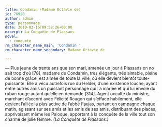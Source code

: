 ```yaml
---
title: Condamin (Madame Octavie de)
id: 76920
author: admin
type: personnage
date: 2010-02-16T09:58:26+00:00
excerpt: La Conquête de Plassans
novel:
  - conquete
rm_character_name_main: 'Condamin '
rm_character_name_secondary: Madame Octavie de

---
```

— Plus jeune de trente ans que son mari, amenée un jour à Plassans on no sait trop d&rsquo;où [78], madame de Condamin, très élégante, très aimable, pleine de bonne grâce, est aimée de toute la ville, où elle devient bientôt toute-puissante. Elle a vécu autrefois rue du Helder, d&rsquo;une existence louche, ayant entre autres amis un puissant personnage qui l&rsquo;a mariée et qui lui envoie du ruban rouge autant qu&rsquo;elle en demande [314]. Agent occulte du ministre, marchant d&rsquo;accord avec Félicité Rougon qui s&rsquo;efface habilement, elle devient l&rsquo;alliée la plus active de l&rsquo;abbé Faujas, partant en campagne chaque matin, agissant sur ses amis et les amis de ses amis, distribuant des places, apprivoisant même les Paloque, apportant à la conquête de la ville tout son charme de jolie femme. _(La Conquête de Plassans.)_